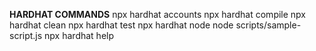 **HARDHAT COMMANDS**
npx hardhat accounts
npx hardhat compile
npx hardhat clean
npx hardhat test
npx hardhat node
node scripts/sample-script.js
npx hardhat help
```
